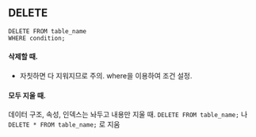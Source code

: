 ## DELETE

	DELETE FROM table_name
	WHERE condition;

#### 삭제할 때.
- 자칫하면 다 지워지므로 주의. where을 이용하여 조건 설정.

#### 모두 지울 때.
데이터 구조, 속성, 인덱스는 놔두고 내용만 지울 때.
`DELETE FROM table_name;`
나
`DELETE * FROM table_name;`
로 지움


